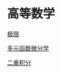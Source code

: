 # 高等数学

[极限](./%E6%9E%81%E9%99%90/%E6%9E%81%E9%99%90.md)

[多元函数微分学](./%E5%A4%9A%E5%85%83%E5%87%BD%E6%95%B0%E5%BE%AE%E5%88%86%E5%AD%A6/%E5%A4%9A%E5%85%83%E5%87%BD%E6%95%B0%E5%BE%AE%E5%88%86%E5%AD%A6.md)

[二重积分](./%E4%BA%8C%E9%87%8D%E7%A7%AF%E5%88%86/%E4%BA%8C%E9%87%8D%E7%A7%AF%E5%88%86.md)
